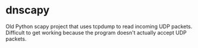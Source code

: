# dnscapy

Old Python scapy project that uses tcpdump to read incoming UDP packets.
Difficult to get working because the program doesn't actually accept UDP packets.
